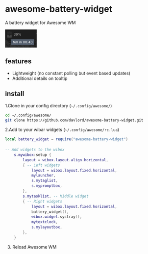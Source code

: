 # awesome-battery-widget
A battery widget for Awesome WM

![awesome-battery-widget screenshot](awesome-battery-widget.png)

## features

* Lightweight (no constant polling but event based updates)
* Additional details on tooltip

## install

1.Clone in your config directory (`~/.config/awesome/`)
```bash
cd ~/.config/awesome/
git clone https://github.com/davlord/awesome-battery-widget.git
```

2.Add to your wibar widgets (`~/.config/awesome/rc.lua`)

```lua
local battery_widget = require("awesome-battery-widget")

-- Add widgets to the wibox
    s.mywibox:setup {
        layout = wibox.layout.align.horizontal,
        { -- Left widgets
            layout = wibox.layout.fixed.horizontal,
            mylauncher,
            s.mytaglist,
            s.mypromptbox,
        },
        s.mytasklist, -- Middle widget
        { -- Right widgets
            layout = wibox.layout.fixed.horizontal,
            battery_widget(),
            wibox.widget.systray(),
            mytextclock,
            s.mylayoutbox,
        },
    }
```
3. Reload Awesome WM